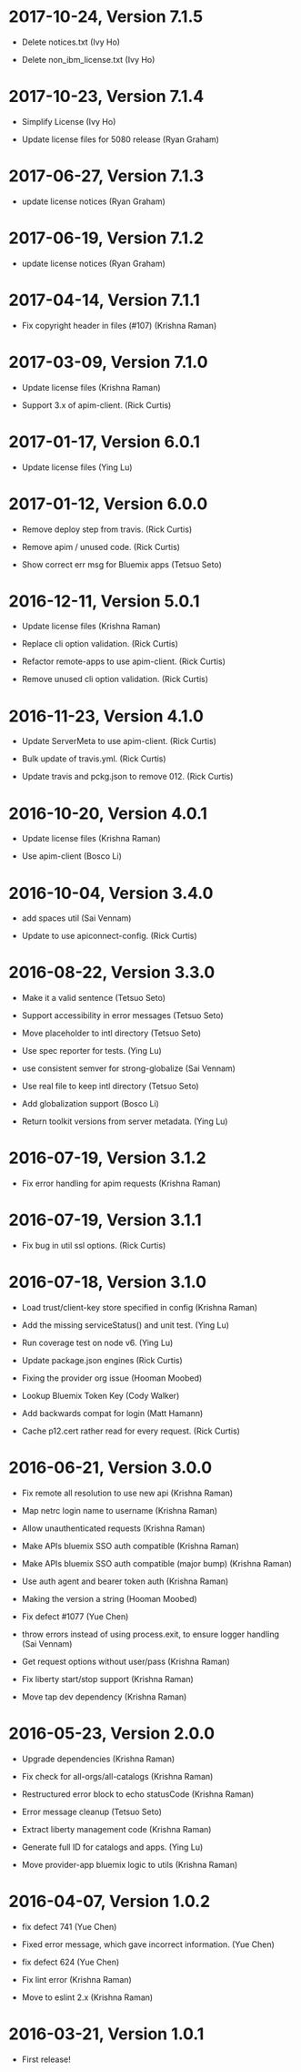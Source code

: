 2017-10-24, Version 7.1.5
=========================

 * Delete notices.txt (Ivy Ho)

 * Delete non_ibm_license.txt (Ivy Ho)


2017-10-23, Version 7.1.4
=========================

 * Simplify License (Ivy Ho)

 * Update license files for 5080 release (Ryan Graham)


2017-06-27, Version 7.1.3
=========================

 * update license notices (Ryan Graham)


2017-06-19, Version 7.1.2
=========================

 * update license notices (Ryan Graham)


2017-04-14, Version 7.1.1
=========================

 * Fix copyright header in files (#107) (Krishna Raman)


2017-03-09, Version 7.1.0
=========================

 * Update license files (Krishna Raman)

 * Support 3.x of apim-client. (Rick Curtis)


2017-01-17, Version 6.0.1
=========================

 * Update license files (Ying Lu)


2017-01-12, Version 6.0.0
=========================

 * Remove deploy step from travis. (Rick Curtis)

 * Remove apim / unused code. (Rick Curtis)

 * Show correct err msg for Bluemix apps (Tetsuo Seto)


2016-12-11, Version 5.0.1
=========================

 * Update license files (Krishna Raman)

 * Replace cli option validation. (Rick Curtis)

 * Refactor remote-apps to use apim-client. (Rick Curtis)

 * Remove unused cli option validation. (Rick Curtis)


2016-11-23, Version 4.1.0
=========================

 * Update ServerMeta to use apim-client. (Rick Curtis)

 * Bulk update of travis.yml. (Rick Curtis)

 * Update travis and pckg.json to remove 012. (Rick Curtis)


2016-10-20, Version 4.0.1
=========================

 * Update license files (Krishna Raman)

 * Use apim-client (Bosco Li)


2016-10-04, Version 3.4.0
=========================

 * add spaces util (Sai Vennam)

 * Update to use apiconnect-config. (Rick Curtis)


2016-08-22, Version 3.3.0
=========================

 * Make it a valid sentence (Tetsuo Seto)

 * Support accessibility in error messages (Tetsuo Seto)

 * Move placeholder to intl directory (Tetsuo Seto)

 * Use spec reporter for tests. (Ying Lu)

 * use consistent semver for strong-globalize (Sai Vennam)

 * Use real file to keep intl directory (Tetsuo Seto)

 * Add globalization support (Bosco Li)

 * Return toolkit versions from server metadata. (Ying Lu)


2016-07-19, Version 3.1.2
=========================

 * Fix error handling for apim requests (Krishna Raman)


2016-07-19, Version 3.1.1
=========================

 * Fix bug in util ssl options. (Rick Curtis)


2016-07-18, Version 3.1.0
=========================

 * Load trust/client-key store specified in config (Krishna Raman)

 * Add the missing serviceStatus() and unit test. (Ying Lu)

 * Run coverage test on node v6. (Ying Lu)

 * Update package.json engines (Rick Curtis)

 * Fixing the provider org issue (Hooman Moobed)

 * Lookup Bluemix Token Key (Cody Walker)

 * Add backwards compat for login (Matt Hamann)

 * Cache p12.cert rather read for every request. (Rick Curtis)


2016-06-21, Version 3.0.0
=========================

 * Fix remote all resolution to use new api (Krishna Raman)

 * Map netrc login name to username (Krishna Raman)

 * Allow unauthenticated requests (Krishna Raman)

 * Make APIs bluemix SSO auth compatible (Krishna Raman)

 * Make APIs bluemix SSO auth compatible (major bump) (Krishna Raman)

 * Use auth agent and bearer token auth (Krishna Raman)

 * Making the version a string (Hooman Moobed)

 * Fix defect #1077 (Yue Chen)

 * throw errors instead of using process.exit, to ensure logger handling (Sai Vennam)

 * Get request options without user/pass (Krishna Raman)

 * Fix liberty start/stop support (Krishna Raman)

 * Move tap dev dependency (Krishna Raman)


2016-05-23, Version 2.0.0
=========================

 * Upgrade dependencies (Krishna Raman)

 * Fix check for all-orgs/all-catalogs (Krishna Raman)

 * Restructured error block to echo statusCode (Krishna Raman)

 * Error message cleanup (Tetsuo Seto)

 * Extract liberty management code (Krishna Raman)

 * Generate full ID for catalogs and apps. (Ying Lu)

 * Move provider-app bluemix logic to utils (Krishna Raman)


2016-04-07, Version 1.0.2
=========================

 * fix defect 741 (Yue Chen)

 * Fixed error message, which gave incorrect information. (Yue Chen)

 * fix defect 624 (Yue Chen)

 * Fix lint error (Krishna Raman)

 * Move to eslint 2.x (Krishna Raman)


2016-03-21, Version 1.0.1
=========================

 * First release!
